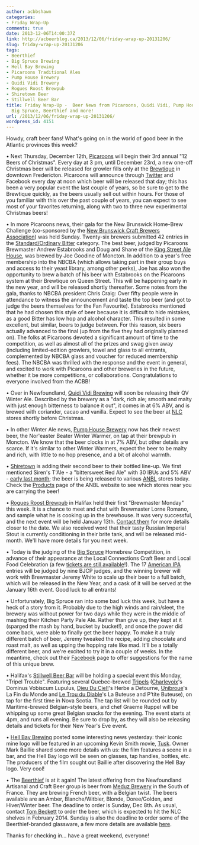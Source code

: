 ```yaml
---
author: acbbshawn
categories:
- Friday Wrap-Up
comments: true
date: 2013-12-06T14:00:37Z
link: http://acbeerblog.ca/2013/12/06/friday-wrap-up-20131206/
slug: friday-wrap-up-20131206
tags:
- Beerthief
- Big Spruce Brewing
- Hell Bay Brewing
- Picaroons Traditional Ales
- Pump House Brewery
- Quidi Vidi Brewery
- Rogues Roost Brewpub
- Shiretown Beer
- Stillwell Beer Bar
title: Friday Wrap-Up -  Beer News from Picaroons, Quidi Vidi, Pump House, Shiretown,
  Big Spruce, Beerthief and more!
url: /2013/12/06/friday-wrap-up-20131206/
wordpress_id: 4151
---
```


Howdy, craft beer fans! What's going on in the world of good beer in the Atlantic provinces this week?

• Next Thursday, December 12th, [Picaroons](https://www.facebook.com/picaroons) will begin their 3rd annual "12 Beers of Christmas". Every day at 3 pm, until December 23rd, a new one-off Christmas beer will be released for growler fills only at the [Brewtique](https://www.facebook.com/pages/Picaroons-Brewtique/175733285789133) in downtown Fredericton. Picaroons will announce through [Twitter](https://twitter.com/picaroons) and Facebook every day at noon which beer will be released that day; this has been a very popular event the last couple of years, so be sure to get to the Brewtique quickly, as the beers usually sell out within hours. For those of you familiar with this over the past couple of years, you can expect to see most of your favorites returning, along with two to three new experimental Christmas beers!

• In more Picaroons news, their gala for the New Brunswick Home-Brew Challenge (co-sponsored by the [New Brunswick Craft Brewers Association](http://nbcba.org/)) was held Sunday. Twenty-six brewers submitted 42 entries in the [Standard/Ordinary Bitter](http://www.bjcp.org/2008styles/style08.php#1a) category. The best beer, judged by Picaroons Brewmaster Andrew Estabrooks and Doug and Shane of the [King Street Ale House](http://thekingstreetalehouse.ca/), was brewed by Joe Goodine of Moncton. In addition to a year's free membership into the NBCBA (which allows taking part in their group buys and access to their yeast library, among other perks), Joe has also won the opportunity to brew a batch of his beer with Estabrooks on the Picaroons system at their Brewtique on Queen Street. This will be happening early in the new year, and will be released shortly thereafter. Some notes from the gala, thanks to NBCBA president Chris Craig: Over fifty people were in attendance to witness the announcement and taste the top beer (and got to judge the beers themselves for the Fan Favourite). Estabrooks mentioned that he had chosen this style of beer because it is difficult to hide mistakes, as a good Bitter has low hop and alcohol character. This resulted in some excellent, but similar, beers to judge between. For this reason, six beers actually advanced to the final (up from the five they had originally planned on). The folks at Picaroons devoted a significant amount of time to the competition, as well as almost all of the prizes and swag given away (including limited-edition growlers, towel and glass to all entrants, complemented by NBCBA glass and voucher for reduced membership fees). The NBCBA was thrilled with the response and the event in general, and excited to work with Picaroons and other breweries in the future, whether it be more competitions, or collaborations. Congratulations to everyone involved from the ACBB!

• Over in Newfoundland, [Quidi Vidi Brewing](http://www.quidividibrewery.ca/) will soon be releasing their QV Winter Ale. Described by the brewery as a "dark, rich ale; smooth and malty with just enough bitterness to balance it out", it comes in at 6% ABV, and is brewed with coriander, cacao and vanilla. Expect to see the beer at [NLC](http://www.nfliquor.com/) stores shortly before Christmas.

• In other Winter Ale news, [Pump House Brewery](http://beer.pumphousebrewery.ca/) now has their newest beer, the Nor'easter Beater Winter Warmer, on tap at their brewpub in Moncton. We know that the beer clocks in at 7% ABV, but other details are scarce. If it's similar to other Winter Warmers, expect the beer to be malty and rich, with little to no hop presence, and a bit of alcohol warmth.

• [Shiretown](https://www.facebook.com/shiretown) is adding their second beer to their bottled line-up. We first mentioned Siren's T'Ale - a "bittersweet Red Ale" with 30 IBUs and 5% ABV - [early last month](http://atlanticcanadabeerblog.wordpress.com/2013/11/08/friday-wrap-up-20131108/); the beer is being released to various [ANBL](http://www.nbliquor.com/) stores today. Check the [Products](http://www.nbliquor.com/products.html) page of the ANBL website to see which stores near you are carrying the beer!

• [Rogues Roost Brewpub](http://www.roguesroost.ca/) in Halifax held their first "Brewmaster Monday" this week. It is a chance to meet and chat with Brewmaster Lorne Romano, and sample what he is cooking up in the brewhouse. It was very successful, and the next event will be held January 13th. [Contact them](https://twitter.com/Rogues_Roost) for more details closer to the date. We also received word that their tasty Russian Imperial Stout is currently conditioning in their brite tank, and will be released mid-month. We'll have more details for you next week.

• Today is the judging of the [Big Spruce](http://www.bigspruce.ca/) Homebrew Competition, in advance of their appearance at the Local Connections Craft Beer and Local Food Celebration (a few [tickets are still available](http://localconnections.ca/events/view/365/craft-beer-and-local-food-celebration)!). The 17 [American IPA](http://www.bjcp.org/2008styles/style14.php#1b) entries will be judged by nine BJCP judges, and the winning brewer will work with Brewmaster Jeremy White to scale up their beer to a full batch, which will be released in the New Year, and a cask of it will be served at the January 16th event. Good luck to all entrants!

• Unfortunately, Big Spruce ran into some bad luck this week, but have a heck of a story from it. Probably due to the high winds and rain/sleet, the brewery was without power for two days while they were in the middle of mashing their Kitchen Party Pale Ale. Rather than give up, they kept at it (sparged the mash by hand, bucket by bucket!), and once the power did come back, were able to finally get the beer happy. To make it a truly different batch of beer, Jeremy tweaked the recipe, adding chocolate and roast malt, as well as upping the hopping rate like mad. It'll be a totally different beer, and we're excited to try it in a couple of weeks. In the meantime, check out their [Facebook](https://www.facebook.com/BigSpruceBrewing) page to offer suggestions for the name of this unique brew.

• Halifax's [Stillwell Beer Bar](http://www.barstillwell.com/) will be holding a special event this Monday, "Tripel Trouble". Featuring several Quebec-brewed [Tripels](http://www.bjcp.org/2008styles/style18.php#1c) ([Charlevoix](http://www.microbrasserie.com/)'s Dominus Vobiscum Lupulus, [Dieu Du Ciel!](http://micro.dieuduciel.com/en/index.php)'s Herbe a Detourne, [Unibroue](http://www.unibroue.com/en/home)'s La Fin du Monde and [Le Trou du Diable](http://www.troududiable.com/)'s La Buteuse and P'tite Buteuse), on tap for the first time in Nova Scotia. The tap list will be rounded out by Maritime-brewed Belgian-style beers, and chef Graeme Ruppel will be whipping up some great Belgian snacks for the evening. The event starts at 4pm, and runs all evening. Be sure to drop by, as they will also be releasing details and tickets for their New Year's Eve event.

• [Hell Bay Brewing](http://www.hellbaybrewing.com/) posted some interesting news yesterday: their iconic mine logo will be featured in an upcoming Kevin Smith movie, [Tusk](http://en.wikipedia.org/wiki/Tusk_(2014_film)). Owner Mark Baillie shared some more details with us: the film features a scene in a bar, and the Hell Bay logo will be seen on glasses, tap handles, bottles, etc. The producers of the film sought out Baillie after discovering the Hell Bay logo. Very cool!

• The [Beerthief](http://www.beerthief.ca/) is at it again! The latest offering from the Newfoundland Artisanal and Craft Beer group is beer from [Meduz Brewery](http://www.meduz.fr/#!our-beers/c23cf) in the South of France. They are brewing French beer, with a Belgian twist. The beers available are an Amber, Blanche/Witbier, Blonde, Doree/Golden, and Hiver/Winter beer. The deadline to order is Sunday, Dec 8th. As usual, contact [Tom Beckett](mailto:tom.beckett<at>nl.rogers.com) to order the beer, which is expected to hit the NLC shelves in February 2014. Sunday is also the deadline to order some of the Beerthief-branded glassware, a few more details are available [here](http://atlanticcanadabeerblog.wordpress.com/2013/11/22/friday-wrap-up-20131122/).

Thanks for checking in... have a great weekend, everyone!
